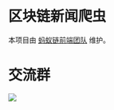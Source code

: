 # 区块链新闻爬虫

本项目由 [蚂蚁链前端团队](https://www.yuque.com/antchain-fe/blog/joinus) 维护。

# 交流群

![](https://gw.alipayobjects.com/mdn/rms_2ddd4c/afts/img/A*ZDQ7SKgfS3gAAAAAAAAAAAAAARQnAQ)
